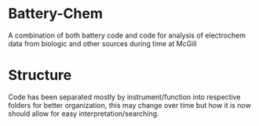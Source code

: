 # Battery-Chem
A combination of both battery code and code for analysis of electrochem data from biologic and other sources during time at McGill

# Structure
Code has been separated mostly by instrument/function into respective folders for better organization, this may change over time but how it is now should allow for easy interpretation/searching.

